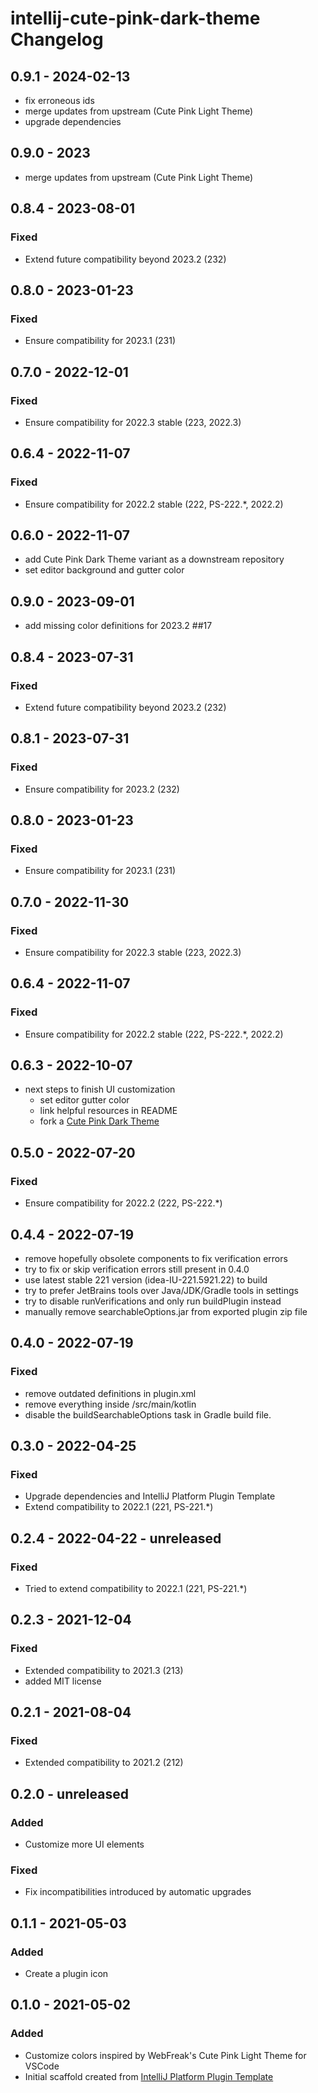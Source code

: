 <!-- Keep a Changelog guide -> https://keepachangelog.com -->

# intellij-cute-pink-dark-theme Changelog

## 0.9.1 - 2024-02-13
- fix erroneous ids
- merge updates from upstream (Cute Pink Light Theme)
- upgrade dependencies

## 0.9.0 - 2023
- merge updates from upstream (Cute Pink Light Theme)

## 0.8.4 - 2023-08-01
### Fixed
- Extend future compatibility beyond 2023.2 (232)

## 0.8.0 - 2023-01-23
### Fixed
- Ensure compatibility for 2023.1 (231)

## 0.7.0 - 2022-12-01
### Fixed
- Ensure compatibility for 2022.3 stable (223, 2022.3)

## 0.6.4 - 2022-11-07
### Fixed
- Ensure compatibility for 2022.2 stable (222, PS-222.*, 2022.2)

## 0.6.0 - 2022-11-07
- add Cute Pink Dark Theme variant as a downstream repository
- set editor background and gutter color

## 0.9.0 - 2023-09-01
- add missing color definitions for 2023.2 ##17

## 0.8.4 - 2023-07-31
### Fixed
- Extend future compatibility beyond 2023.2 (232)

## 0.8.1 - 2023-07-31
### Fixed
- Ensure compatibility for 2023.2 (232)

## 0.8.0 - 2023-01-23
### Fixed
- Ensure compatibility for 2023.1 (231)

## 0.7.0 - 2022-11-30
### Fixed
- Ensure compatibility for 2022.3 stable (223, 2022.3)

## 0.6.4 - 2022-11-07
### Fixed
- Ensure compatibility for 2022.2 stable (222, PS-222.*, 2022.2)

## 0.6.3 - 2022-10-07
- next steps to finish UI customization
  - set editor gutter color
  - link helpful resources in README
  - fork a [Cute Pink Dark Theme](https://github.com/openmindculture/intellij-cute-pink-dark-theme)

## 0.5.0 - 2022-07-20
### Fixed
- Ensure compatibility for 2022.2 (222, PS-222.*)

## 0.4.4 - 2022-07-19
- remove hopefully obsolete components to fix verification errors
- try to fix or skip verification errors still present in 0.4.0
- use latest stable 221 version (idea-IU-221.5921.22) to build
- try to prefer JetBrains tools over Java/JDK/Gradle tools in settings
- try to disable runVerifications and only run buildPlugin instead
- manually remove searchableOptions.jar from exported plugin zip file

## 0.4.0 - 2022-07-19
### Fixed
- remove outdated definitions in plugin.xml
- remove everything inside /src/main/kotlin
- disable the buildSearchableOptions task in Gradle build file.

## 0.3.0 - 2022-04-25
### Fixed
- Upgrade dependencies and IntelliJ Platform Plugin Template
- Extend compatibility to 2022.1 (221, PS-221.*)

## 0.2.4 - 2022-04-22 - unreleased
### Fixed
- Tried to extend compatibility to 2022.1 (221, PS-221.*)

## 0.2.3 - 2021-12-04
### Fixed
- Extended compatibility to 2021.3 (213)
- added MIT license

## 0.2.1 - 2021-08-04
### Fixed
- Extended compatibility to 2021.2 (212)

## 0.2.0 - unreleased
### Added
- Customize more UI elements
### Fixed
- Fix incompatibilities introduced by automatic upgrades

## 0.1.1 - 2021-05-03
### Added
- Create a plugin icon

## 0.1.0 - 2021-05-02
### Added
- Customize colors inspired by WebFreak's Cute Pink Light Theme for VSCode
- Initial scaffold created from [IntelliJ Platform Plugin Template](https://github.com/JetBrains/intellij-platform-plugin-template)
